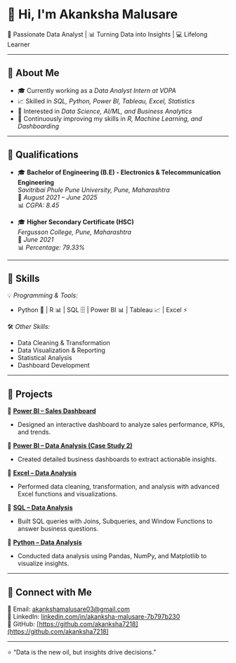 # 👋 Hi, I'm Akanksha Malusare  

🚀 Passionate Data Analyst | 📊 Turning Data into Insights | 💻 Lifelong Learner  

---

## 🔹 About Me
- 🎓 Currently working as a *Data Analyst Intern at VOPA*  
- 📈 Skilled in *SQL, Python, Power BI, Tableau, Excel, Statistics*  
- 🧠 Interested in *Data Science, AI/ML, and Business Analytics*  
- 🌱 Continuously improving my skills in *R, Machine Learning, and Dashboarding*  

---

## 🔹 Qualifications  
- 🎓 **Bachelor of Engineering (B.E) - Electronics & Telecommunication Engineering**  
  *Savitribai Phule Pune University, Pune, Maharashtra*  
  📅 *August 2021 – June 2025*  
  📊 *CGPA: 8.45*  

- 🎓 **Higher Secondary Certificate (HSC)**  
  *Fergusson College, Pune, Maharashtra*  
  📅 *June 2021*  
  📊 *Percentage: 79.33%*  

---

## 🔹 Skills
💡 *Programming & Tools:*  
- Python 🐍 | R 📊 | SQL 🗄 | Power BI 📊 | Tableau 📈 | Excel ⚡  

🛠 *Other Skills:*  
- Data Cleaning & Transformation  
- Data Visualization & Reporting  
- Statistical Analysis  
- Dashboard Development  

---

## 🔹 Projects  

🔸 [**Power BI – Sales Dashboard**](https://github.com/akanksha7218/PowerBi---Data-Analysis)  
- Designed an interactive dashboard to analyze sales performance, KPIs, and trends.  

🔸 [**Power BI – Data Analysis (Case Study 2)**](https://github.com/akanksha7218/PowerBi--Data-Analysis-2)  
- Created detailed business dashboards to extract actionable insights.  

🔸 [**Excel – Data Analysis**](https://github.com/akanksha7218/Excel-Data-Analysis)  
- Performed data cleaning, transformation, and analysis with advanced Excel functions and visualizations.  

🔸 [**SQL – Data Analysis**](https://github.com/akanksha7218/SQL-Data-Analysis)  
- Built SQL queries with Joins, Subqueries, and Window Functions to answer business questions.  

🔸 [**Python – Data Analysis**](https://github.com/akanksha7218/python-Data-Analysis)  
- Conducted data analysis using Pandas, NumPy, and Matplotlib to visualize insights.  

---

## 🔹 Connect with Me
📧 Email: [akankshamalusare03@gmail.com](mailto:akankshamalusare03@gmail.com)  
💼 LinkedIn: [linkedin.com/in/akanksha-malusare-7b797b230](https://www.linkedin.com/in/akanksha-malusare-7b797b230)  
🔗 GitHub: [https://github.com/akanksha7218](https://github.com/akanksha7218)

---

⭐ “Data is the new oil, but insights drive decisions.”  

